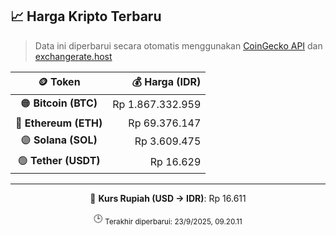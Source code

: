 

<!-- HARGA_KRIPTO -->
## 📈 Harga Kripto Terbaru

> Data ini diperbarui secara otomatis menggunakan [CoinGecko API](https://www.coingecko.com/) dan [exchangerate.host](https://exchangerate.host/)

<div align="center">

| 🪙 Token | 💰 Harga (IDR) |
|:------:|---------------:|
| 🟠 **Bitcoin (BTC)**   | Rp 1.867.332.959 |
| 🔵 **Ethereum (ETH)**  | Rp 69.376.147 |
| 🟣 **Solana (SOL)**    | Rp 3.609.475 |
| 🟢 **Tether (USDT)**   | Rp 16.629 |

---

💱 **Kurs Rupiah (USD → IDR)**: Rp 16.611

🕒 <sub>Terakhir diperbarui: 23/9/2025, 09.20.11</sub>

</div>
<!-- /HARGA_KRIPTO -->